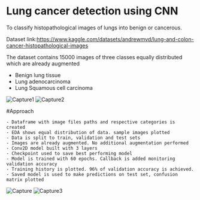 # Lung cancer detection using CNN
To classify histopathological images of lungs into benign or cancerous.

Dataset link:https://www.kaggle.com/datasets/andrewmvd/lung-and-colon-cancer-histopathological-images

The dataset contains 15000 images of three classes equally distributed which are already augmented
 - Benign lung tissue
 - Lung adenocarcinoma
 - Lung Squamous cell carcinoma

![Capture1](https://github.com/MeghanaNagraja/Lung-Cancer-Detection-CNN-Histopathological-Images/assets/122547199/a6b37076-91cc-4629-9b71-eb8b608798cd)
![Capture2](https://github.com/MeghanaNagraja/Lung-Cancer-Detection-CNN-Histopathological-Images/assets/122547199/f8fdc3eb-0eba-467e-88f5-e5b67d0e9150)

#Approach

    - Dataframe with image files paths and respective categories is created
    - EDA shows equal distribution of data. sample images plotted
    - Data is split to train, validation and test sets
    - Images are already augmented. No additional augmentation performed
    - Conv2D model built with 3 layers
    - Checkpoint used to save best performing model
    - Model is trained with 60 epochs. Callback is added monitoring validation accuracy
    - Training history is plotted. 96% of validation accuracy is achieved.
    - Saved model is used to make predictions on test set, confusion matrix plotted
    
![Capture](https://github.com/MeghanaNagraja/Lung-Cancer-Detection-CNN-Histopathological-Images/assets/122547199/c83e5467-1ef3-408b-ac13-840dfab7cc53)
![Capture3](https://github.com/MeghanaNagraja/Lung-Cancer-Detection-CNN-Histopathological-Images/assets/122547199/45f5e66e-34ed-46fd-a088-57e51084dc4d)
